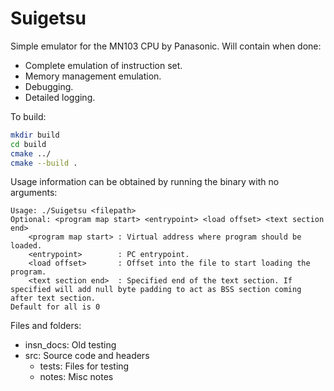 # Suigetsu

Simple emulator for the MN103 CPU by Panasonic.
Will contain when done:
 - Complete emulation of instruction set.
 - Memory management emulation.
 - Debugging.
 - Detailed logging.

To build:

```sh
mkdir build
cd build 
cmake ../
cmake --build .
```

Usage information can be obtained by running the binary with no arguments:
```
Usage: ./Suigetsu <filepath>
Optional: <program map start> <entrypoint> <load offset> <text section end>
	<program map start>	: Virtual address where program should be loaded.
	<entrypoint>		: PC entrypoint.
	<load offset>		: Offset into the file to start loading the program.
	<text section end>	: Specified end of the text section. If specified will add null byte padding to act as BSS section coming after text section.
Default for all is 0
```

Files and folders:
 - insn\_docs:  Old testing
 - src:         Source code and headers
    - tests:       Files for testing 
    - notes:       Misc notes
